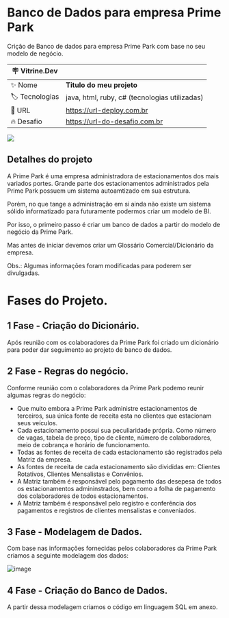 # Banco de Dados para empresa Prime Park

Crição de Banco de dados para empresa Prime Park com base no seu modelo de negócio.

| :placard: Vitrine.Dev |     |
| -------------  | --- |
| :sparkles: Nome        | **Titulo do meu projeto**
| :label: Tecnologias | java, html, ruby, c# (tecnologias utilizadas)
| :rocket: URL         | https://url-deploy.com.br
| :fire: Desafio     | https://url-do-desafio.com.br

<!-- Inserir imagem com a #vitrinedev ao final do link -->
![](https://via.placeholder.com/1200x500.png?text=imagem+lindona+do+meu+projeto#vitrinedev)

## Detalhes do projeto

A Prime Park é uma empresa administradora de estacionamentos dos mais variados portes. Grande parte dos estacionamentos administrados pela Prime Park possuem um sistema autoamtizado em sua estrutura.

Porém, no que tange a administração em si ainda não existe um sistema sólido informatizado para futuramente podermos criar um modelo de BI.

Por isso, o primeiro passo é criar um banco de dados a partir do modelo de negócio da Prime Park.

Mas antes de iniciar devemos criar um Glossário Comercial/Dicionário da empresa.

Obs.: Algumas informações foram modificadas para poderem ser divulgadas.

# Fases do Projeto.

## 1 Fase - Criação do Dicionário.

Após reunião com os colaboradores da Prime Park foi criado um dicionário para poder dar seguimento ao projeto de banco de dados.

## 2 Fase - Regras do negócio.

Conforme reunião com o colaboradores da Prime Park podemo reunir algumas regras do negócio:

- Que muito embora a Prime Park administre estacionamentos de terceiros, sua única fonte de receita esta no clientes que estacionam seus veículos.
- Cada estacionamento possui sua peculiaridade própria. Como número de vagas, tabela de preço, tipo de cliente, número de colaboradores, meio de cobrança e horário de funcionamento.
- Todas as fontes de receita de cada estacionamento são registrados pela Matriz da empresa.
- As fontes de receita de cada estacionamento são divididas em: Clientes Rotativos, Clientes Mensalistas e Convênios.
- A Matriz também é responsável pelo pagamento das desepesa de todos os estacionamentos admininstrados, bem como a folha de pagamento dos colaboradores de todos estacionamentos.
- A Matriz também é responsável pelo registro e conferência dos pagamentos e registros de clientes mensalistas e conveniados.

## 3 Fase - Modelagem de Dados.

Com base nas informações fornecidas pelos colaboradores da Prime Park criamos a seguinte modelagem dos dados:

![image](https://github.com/PedroMoeziaJr/Banco_de_Dados_Prime_Park/assets/112977342/625fe1ae-299e-4b25-a215-a58b8be958d5)

## 4 Fase - Criação do Banco de Dados.

A partir dessa modelagem criamos o código em linguagem SQL em anexo.




